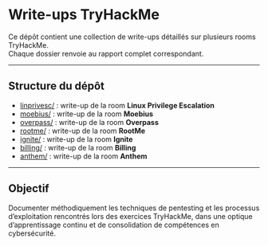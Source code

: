 # Write-ups TryHackMe

Ce dépôt contient une collection de write-ups détaillés sur plusieurs rooms TryHackMe.  
Chaque dossier renvoie au rapport complet correspondant.

---

## Structure du dépôt

- [linprivesc/](https://tryhackme.com/room/linprivesc) : write-up de la room **Linux Privilege Escalation**  
- [moebius/](https://tryhackme.com/room/moebius) : write-up de la room **Moebius**  
- [overpass/](https://tryhackme.com/room/overpass) : write-up de la room **Overpass**  
- [rootme/](https://tryhackme.com/room/rrootme) : write-up de la room **RootMe**  
- [ignite/](https://tryhackme.com/room/ignite) : write-up de la room **Ignite**  
- [billing/](https://tryhackme.com/room/billing) : write-up de la room **Billing**  
- [anthem/](https://tryhackme.com/room/anthem) : write-up de la room **Anthem**  

---

## Objectif

Documenter méthodiquement les techniques de pentesting et les processus d’exploitation rencontrés lors des exercices TryHackMe, dans une optique d’apprentissage continu et de consolidation de compétences en cybersécurité.

